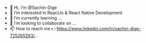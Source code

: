 - 👋 Hi, I’m @Sachin-Dige
- 👀 I’m interested in ReactJs & React Native Development
- 🌱 I’m currently learning ...
- 💞️ I’m looking to collaborate on ...
- 📫 How to reach me 👉https://www.linkedin.com/in/sachin-dige-725265263/...

<!---
Sachin-Dige/Sachin-Dige is a ✨ special ✨ repository because its `README.md` (this file) appears on your GitHub profile.
You can click the Preview link to take a look at your changes.
--->
